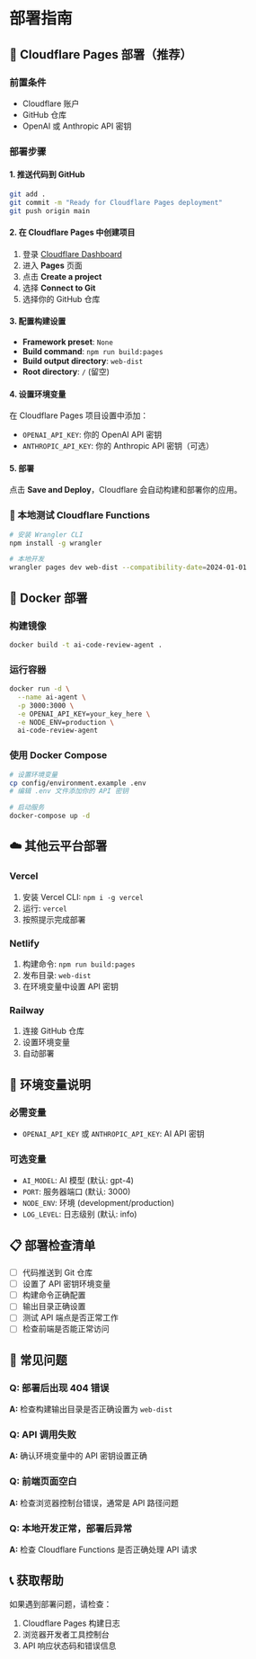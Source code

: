 # 部署指南

## 🚀 Cloudflare Pages 部署（推荐）

### 前置条件
- Cloudflare 账户
- GitHub 仓库
- OpenAI 或 Anthropic API 密钥

### 部署步骤

#### 1. 推送代码到 GitHub
```bash
git add .
git commit -m "Ready for Cloudflare Pages deployment"
git push origin main
```

#### 2. 在 Cloudflare Pages 中创建项目
1. 登录 [Cloudflare Dashboard](https://dash.cloudflare.com)
2. 进入 **Pages** 页面
3. 点击 **Create a project**
4. 选择 **Connect to Git**
5. 选择你的 GitHub 仓库

#### 3. 配置构建设置
- **Framework preset**: `None`
- **Build command**: `npm run build:pages`
- **Build output directory**: `web-dist`
- **Root directory**: `/` (留空)

#### 4. 设置环境变量
在 Cloudflare Pages 项目设置中添加：
- `OPENAI_API_KEY`: 你的 OpenAI API 密钥
- `ANTHROPIC_API_KEY`: 你的 Anthropic API 密钥（可选）

#### 5. 部署
点击 **Save and Deploy**，Cloudflare 会自动构建和部署你的应用。

### 🔧 本地测试 Cloudflare Functions
```bash
# 安装 Wrangler CLI
npm install -g wrangler

# 本地开发
wrangler pages dev web-dist --compatibility-date=2024-01-01
```

## 🐳 Docker 部署

### 构建镜像
```bash
docker build -t ai-code-review-agent .
```

### 运行容器
```bash
docker run -d \
  --name ai-agent \
  -p 3000:3000 \
  -e OPENAI_API_KEY=your_key_here \
  -e NODE_ENV=production \
  ai-code-review-agent
```

### 使用 Docker Compose
```bash
# 设置环境变量
cp config/environment.example .env
# 编辑 .env 文件添加你的 API 密钥

# 启动服务
docker-compose up -d
```

## ☁️ 其他云平台部署

### Vercel
1. 安装 Vercel CLI: `npm i -g vercel`
2. 运行: `vercel`
3. 按照提示完成部署

### Netlify
1. 构建命令: `npm run build:pages`
2. 发布目录: `web-dist`
3. 在环境变量中设置 API 密钥

### Railway
1. 连接 GitHub 仓库
2. 设置环境变量
3. 自动部署

## 🔑 环境变量说明

### 必需变量
- `OPENAI_API_KEY` 或 `ANTHROPIC_API_KEY`: AI API 密钥

### 可选变量
- `AI_MODEL`: AI 模型 (默认: gpt-4)
- `PORT`: 服务器端口 (默认: 3000)
- `NODE_ENV`: 环境 (development/production)
- `LOG_LEVEL`: 日志级别 (默认: info)

## 📋 部署检查清单

- [ ] 代码推送到 Git 仓库
- [ ] 设置了 API 密钥环境变量
- [ ] 构建命令正确配置
- [ ] 输出目录正确设置
- [ ] 测试 API 端点是否正常工作
- [ ] 检查前端是否能正常访问

## 🐛 常见问题

### Q: 部署后出现 404 错误
**A:** 检查构建输出目录是否正确设置为 `web-dist`

### Q: API 调用失败
**A:** 确认环境变量中的 API 密钥设置正确

### Q: 前端页面空白
**A:** 检查浏览器控制台错误，通常是 API 路径问题

### Q: 本地开发正常，部署后异常
**A:** 检查 Cloudflare Functions 是否正确处理 API 请求

## 📞 获取帮助

如果遇到部署问题，请检查：
1. Cloudflare Pages 构建日志
2. 浏览器开发者工具控制台
3. API 响应状态码和错误信息
